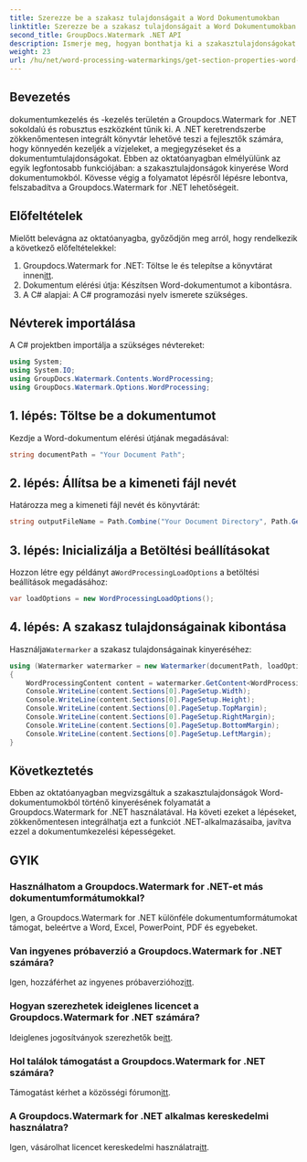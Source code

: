 ```yaml
---
title: Szerezze be a szakasz tulajdonságait a Word Dokumentumokban
linktitle: Szerezze be a szakasz tulajdonságait a Word Dokumentumokban
second_title: GroupDocs.Watermark .NET API
description: Ismerje meg, hogyan bonthatja ki a szakasztulajdonságokat a Word-dokumentumokból a Watermark for .NET segítségével. Fokozatmentesen fokozza dokumentumkezelési képességeit.
weight: 23
url: /hu/net/word-processing-watermarkings/get-section-properties-word-docs/
---
```

## Bevezetés
dokumentumkezelés és -kezelés területén a Groupdocs.Watermark for .NET sokoldalú és robusztus eszközként tűnik ki. A .NET keretrendszerbe zökkenőmentesen integrált könyvtár lehetővé teszi a fejlesztők számára, hogy könnyedén kezeljék a vízjeleket, a megjegyzéseket és a dokumentumtulajdonságokat. Ebben az oktatóanyagban elmélyülünk az egyik legfontosabb funkciójában: a szakasztulajdonságok kinyerése Word dokumentumokból. Kövesse végig a folyamatot lépésről lépésre lebontva, felszabadítva a Groupdocs.Watermark for .NET lehetőségeit.
## Előfeltételek
Mielőtt belevágna az oktatóanyagba, győződjön meg arról, hogy rendelkezik a következő előfeltételekkel:
1.  Groupdocs.Watermark for .NET: Töltse le és telepítse a könyvtárat innen[itt](https://releases.groupdocs.com/Watermark/net/).
2. Dokumentum elérési útja: Készítsen Word-dokumentumot a kibontásra.
3. A C# alapjai: A C# programozási nyelv ismerete szükséges.

## Névterek importálása
A C# projektben importálja a szükséges névtereket:
```csharp
using System;
using System.IO;
using GroupDocs.Watermark.Contents.WordProcessing;
using GroupDocs.Watermark.Options.WordProcessing;
```
## 1. lépés: Töltse be a dokumentumot
Kezdje a Word-dokumentum elérési útjának megadásával:
```csharp
string documentPath = "Your Document Path";
```
## 2. lépés: Állítsa be a kimeneti fájl nevét
Határozza meg a kimeneti fájl nevét és könyvtárát:
```csharp
string outputFileName = Path.Combine("Your Document Directory", Path.GetFileName(documentPath));
```
## 3. lépés: Inicializálja a Betöltési beállításokat
 Hozzon létre egy példányt a`WordProcessingLoadOptions` a betöltési beállítások megadásához:
```csharp
var loadOptions = new WordProcessingLoadOptions();
```
## 4. lépés: A szakasz tulajdonságainak kibontása
 Használja`Watermarker` a szakasz tulajdonságainak kinyeréséhez:
```csharp
using (Watermarker watermarker = new Watermarker(documentPath, loadOptions))
{
    WordProcessingContent content = watermarker.GetContent<WordProcessingContent>();
    Console.WriteLine(content.Sections[0].PageSetup.Width);
    Console.WriteLine(content.Sections[0].PageSetup.Height);
    Console.WriteLine(content.Sections[0].PageSetup.TopMargin);
    Console.WriteLine(content.Sections[0].PageSetup.RightMargin);
    Console.WriteLine(content.Sections[0].PageSetup.BottomMargin);
    Console.WriteLine(content.Sections[0].PageSetup.LeftMargin);
}
```

## Következtetés
Ebben az oktatóanyagban megvizsgáltuk a szakasztulajdonságok Word-dokumentumokból történő kinyerésének folyamatát a Groupdocs.Watermark for .NET használatával. Ha követi ezeket a lépéseket, zökkenőmentesen integrálhatja ezt a funkciót .NET-alkalmazásaiba, javítva ezzel a dokumentumkezelési képességeket.
## GYIK
### Használhatom a Groupdocs.Watermark for .NET-et más dokumentumformátumokkal?
Igen, a Groupdocs.Watermark for .NET különféle dokumentumformátumokat támogat, beleértve a Word, Excel, PowerPoint, PDF és egyebeket.
### Van ingyenes próbaverzió a Groupdocs.Watermark for .NET számára?
 Igen, hozzáférhet az ingyenes próbaverzióhoz[itt](https://releases.groupdocs.com/).
### Hogyan szerezhetek ideiglenes licencet a Groupdocs.Watermark for .NET számára?
 Ideiglenes jogosítványok szerezhetők be[itt](https://purchase.groupdocs.com/temporary-license/).
### Hol találok támogatást a Groupdocs.Watermark for .NET számára?
 Támogatást kérhet a közösségi fórumon[itt](https://forum.groupdocs.com/c/watermark/19).
### A Groupdocs.Watermark for .NET alkalmas kereskedelmi használatra?
 Igen, vásárolhat licencet kereskedelmi használatra[itt](https://purchase.groupdocs.com/buy).